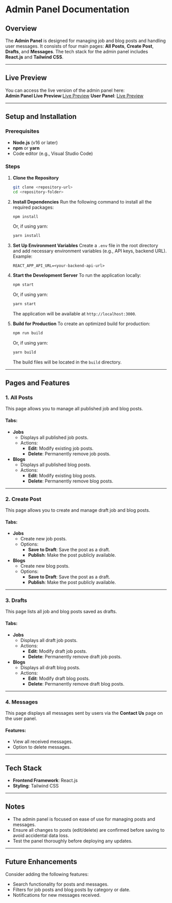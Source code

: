 # Admin Panel Documentation

## Overview
The **Admin Panel** is designed for managing job and blog posts and handling user messages. It consists of four main pages: **All Posts**, **Create Post**, **Drafts**, and **Messages**. The tech stack for the admin panel includes **React.js** and **Tailwind CSS**.

---

## Live Preview
You can access the live version of the admin panel here:  
**Admin Panel Live Preview**:[Live Preview](https://job-portal-admin-panel-omega.vercel.app/)
**User Panel**: [Live Preview](https://winsum-planet-user-panel.vercel.app/)


---

## Setup and Installation

### Prerequisites
- **Node.js** (v16 or later)
- **npm** or **yarn**
- Code editor (e.g., Visual Studio Code)

### Steps

1. **Clone the Repository**
   ```bash
   git clone <repository-url>
   cd <repository-folder>
   ```

2. **Install Dependencies**
   Run the following command to install all the required packages:
   ```bash
   npm install
   ```
   Or, if using yarn:
   ```bash
   yarn install
   ```

3. **Set Up Environment Variables**
   Create a `.env` file in the root directory and add necessary environment variables (e.g., API keys, backend URL). Example:
   ```env
   REACT_APP_API_URL=<your-backend-api-url>
   ```

4. **Start the Development Server**
   To run the application locally:
   ```bash
   npm start
   ```
   Or, if using yarn:
   ```bash
   yarn start
   ```
   The application will be available at `http://localhost:3000`.

5. **Build for Production**
   To create an optimized build for production:
   ```bash
   npm run build
   ```
   Or, if using yarn:
   ```bash
   yarn build
   ```
   The build files will be located in the `build` directory.

---

## Pages and Features

### 1. **All Posts**
This page allows you to manage all published job and blog posts.

#### Tabs:
- **Jobs**
  - Displays all published job posts.
  - Actions:
    - **Edit**: Modify existing job posts.
    - **Delete**: Permanently remove job posts.
- **Blogs**
  - Displays all published blog posts.
  - Actions:
    - **Edit**: Modify existing blog posts.
    - **Delete**: Permanently remove blog posts.

---

### 2. **Create Post**
This page allows you to create and manage draft job and blog posts.

#### Tabs:
- **Jobs**
  - Create new job posts.
  - Options:
    - **Save to Draft**: Save the post as a draft.
    - **Publish**: Make the post publicly available.
- **Blogs**
  - Create new blog posts.
  - Options:
    - **Save to Draft**: Save the post as a draft.
    - **Publish**: Make the post publicly available.

---

### 3. **Drafts**
This page lists all job and blog posts saved as drafts.

#### Tabs:
- **Jobs**
  - Displays all draft job posts.
  - Actions:
    - **Edit**: Modify draft job posts.
    - **Delete**: Permanently remove draft job posts.
- **Blogs**
  - Displays all draft blog posts.
  - Actions:
    - **Edit**: Modify draft blog posts.
    - **Delete**: Permanently remove draft blog posts.

---

### 4. **Messages**
This page displays all messages sent by users via the **Contact Us** page on the user panel.

#### Features:
- View all received messages.
- Option to delete messages.

---

## Tech Stack
- **Frontend Framework**: React.js
- **Styling**: Tailwind CSS

---

## Notes
- The admin panel is focused on ease of use for managing posts and messages.
- Ensure all changes to posts (edit/delete) are confirmed before saving to avoid accidental data loss.
- Test the panel thoroughly before deploying any updates.

---

## Future Enhancements
Consider adding the following features:
- Search functionality for posts and messages.
- Filters for job posts and blog posts by category or date.
- Notifications for new messages received.
